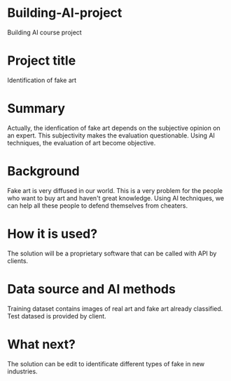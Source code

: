 # Building-AI-project
Building AI course project 

# Project title
Identification of fake art

# Summary
Actually, the idenfication of fake art depends on the subjective opinion on an expert. This subjectivity makes the evaluation questionable. Using AI techniques, the evaluation of art become objective. 

# Background
Fake art is very diffused in our world. This is a very problem for the people who want to buy art and haven't great knowledge. Using AI techniques, we can help all these people to defend themselves from cheaters.

# How it is used?
The solution will be a proprietary software that can be called with API by clients.

# Data source and AI methods 
Training dataset contains images of real art and fake art already classified. Test datased is provided by client.

# What next?
The solution can be edit to identificate different types of fake in new industries.

